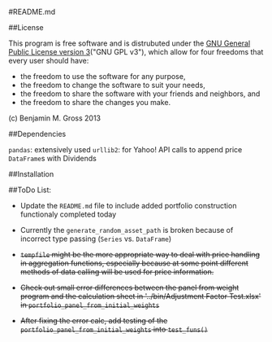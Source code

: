 #README.md

##License

This program is free software and is distrubuted under the
[GNU General Public License version 3](http://www.gnu.org/licenses/quick-guide-gplv3.html)("GNU
GPL v3"), which allow for four freedoms that every user should have:

* the freedom to use the software for any purpose,
* the freedom to change the software to suit your needs,
* the freedom to share the software with your friends and neighbors, and
* the freedom to share the changes you make.

(c) Benjamin M. Gross 2013


##Dependencies

`pandas`: extensively used
`urllib2`: for Yahoo! API calls to append price `DataFrame`s with
Dividends

##Installation

##ToDo List:

* Update the `README.md` file to include added portfolio construction
  functionaly completed today

* Currently the `generate_random_asset_path` is broken because of
  incorrect type passing (`Series` vs. `DataFrame`)

* ~~`tempfile` might be the more appropriate way to deal with price
  handling in aggregation functions, especially because at some point
  different methods of data calling will be used for price information.~~

* ~~Check out small error differences between the panel from weight
  program and the calculation sheet in '../bin/Adjustment Factor
  Test.xlsx' in `portfolio_panel_from_initial_weights`~~

* ~~After fixing the error calc, add testing of the
  `portfolio_panel_from_initial_weights` into `test_funs()`~~


